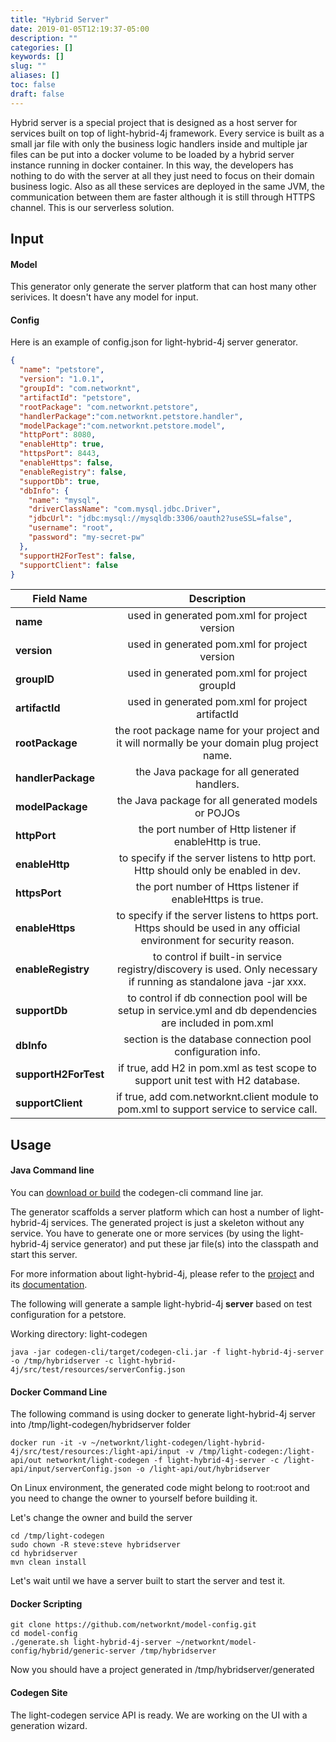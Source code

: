 ```yaml
---
title: "Hybrid Server"
date: 2019-01-05T12:19:37-05:00
description: ""
categories: []
keywords: []
slug: ""
aliases: []
toc: false
draft: false
---
```



Hybrid server is a special project that is designed as a host server for services built on top
of light-hybrid-4j framework. Every service is built as a small jar file with only the business
logic handlers inside and multiple jar files can be put into a docker volume to be loaded by a
hybrid server instance running in docker container. In this way, the developers has nothing to 
do with the server at all they just need to focus on their domain business logic. Also as all
these services are deployed in the same JVM, the communication between them are faster although
it is still through HTTPS channel. This is our serverless solution.   

## Input

#### Model

This generator only generate the server platform that can host many other serivices. It doesn't 
have any model for input.

#### Config

Here is an example of config.json for light-hybrid-4j server generator.
 
```json
{
  "name": "petstore",
  "version": "1.0.1",
  "groupId": "com.networknt",
  "artifactId": "petstore",
  "rootPackage": "com.networknt.petstore",
  "handlerPackage":"com.networknt.petstore.handler",
  "modelPackage":"com.networknt.petstore.model",
  "httpPort": 8080,
  "enableHttp": true,
  "httpsPort": 8443,
  "enableHttps": false,
  "enableRegistry": false,
  "supportDb": true,
  "dbInfo": {
    "name": "mysql",
    "driverClassName": "com.mysql.jdbc.Driver",
    "jdbcUrl": "jdbc:mysql://mysqldb:3306/oauth2?useSSL=false",
    "username": "root",
    "password": "my-secret-pw"
  },
  "supportH2ForTest": false,
  "supportClient": false
}
```

| **Field Name** | **Description** |
|------------------|:---------------------------------------------------------------------------------------------------------------------:|
| **name** | used in generated pom.xml for project version |
| **version** | used in generated pom.xml for project version |
| **groupID** | used in generated pom.xml for project groupId |
| **artifactId** | used in generated pom.xml for project artifactId |
| **rootPackage** | the root package name for your project and it will normally be your domain plug project name. |
| **handlerPackage** | the Java package for all generated handlers. |
| **modelPackage** | the Java package for all generated models or POJOs |
| **httpPort** | the port number of Http listener if enableHttp is true. |
| **enableHttp** | to specify if the server listens to http port. Http should only be enabled in dev. |
| **httpsPort** | the port number of Https listener if enableHttps is true. |
| **enableHttps** | to specify if the server listens to https port. Https should be used in any official environment for security reason. |
| **enableRegistry** | to control if built-in service registry/discovery is used. Only necessary if running as standalone java -jar xxx. |
| **supportDb** | to control if db connection pool will be setup in service.yml and db dependencies are included in pom.xml |
| **dbInfo** | section is the database connection pool configuration info. |
| **supportH2ForTest** | if true, add H2 in pom.xml as test scope to support unit test with H2 database. |
| **supportClient** | if true, add com.networknt.client module to pom.xml to support service to service call. |


## Usage

#### Java Command line

You can [download or build][] the codegen-cli command line jar. 

The generator scaffolds a server platform which can host a number of light-hybrid-4j services.
The generated project is just a skeleton without any service. You have to generate one or more 
services (by using the light-hybrid-4j service generator) and put these jar file(s) into the 
classpath and start this server.

For more information about light-hybrid-4j, please refer to the [project][] 
and its [documentation][].

The following will generate a sample light-hybrid-4j **server** based on test configuration for 
a petstore. 

Working directory: light-codegen

```
java -jar codegen-cli/target/codegen-cli.jar -f light-hybrid-4j-server -o /tmp/hybridserver -c light-hybrid-4j/src/test/resources/serverConfig.json
```


#### Docker Command Line

The following command is using docker to generate light-hybrid-4j server into 
/tmp/light-codegen/hybridserver folder

```
docker run -it -v ~/networknt/light-codegen/light-hybrid-4j/src/test/resources:/light-api/input -v /tmp/light-codegen:/light-api/out networknt/light-codegen -f light-hybrid-4j-server -c /light-api/input/serverConfig.json -o /light-api/out/hybridserver
```

On Linux environment, the generated code might belong to root:root and you need to change the
owner to yourself before building it. 

Let's change the owner and build the server

```
cd /tmp/light-codegen
sudo chown -R steve:steve hybridserver
cd hybridserver
mvn clean install
```

Let's wait until we have a server built to start the server and test it.


#### Docker Scripting

```
git clone https://github.com/networknt/model-config.git
cd model-config
./generate.sh light-hybrid-4j-server ~/networknt/model-config/hybrid/generic-server /tmp/hybridserver
```

Now you should have a project generated in /tmp/hybridserver/generated

#### Codegen Site

The light-codegen service API is ready. We are working on the UI with a generation wizard.
 
[documentation]: http://localhost:1313/style/light-hybrid-4j/
[project]: https://github.com/networknt/light-hybrid-4j
[download or build]: /reference/light-codegen/download-build/
